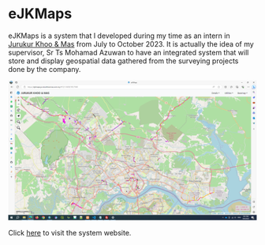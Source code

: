 # eJKMaps

eJKMaps is a system that I developed during my time as an intern in [Jurukur Khoo & Mas](https://jurukurkhoomas.com.my) from July to October 2023. It is actually the idea of my supervisor, Sr Ts Mohamad Azuwan to have an integrated system that will store and display geospatial data gathered from the surveying projects done by the company.

![System interface](img/Screenshot%20(18).png)

Click [here](https://ejkmaps.jurukurkhoomas.ceom.my) to visit the system website.
